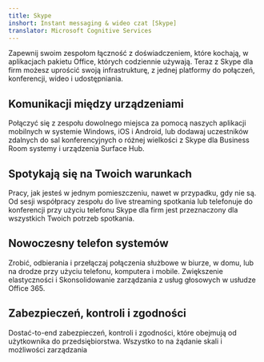 ```yaml
---
title: Skype
inshort: Instant messaging & wideo czat [Skype]
translator: Microsoft Cognitive Services
---
```


Zapewnij swoim zespołom łączność z doświadczeniem, które kochają, w aplikacjach pakietu Office, których codziennie używają. Teraz z Skype dla firm możesz uprościć swoją infrastrukturę, z jednej platformy do połączeń, konferencji, wideo i udostępniania. 

## Komunikacji między urządzeniami
Połączyć się z zespołu dowolnego miejsca za pomocą naszych aplikacji mobilnych w systemie Windows, iOS i Android, lub dodawaj uczestników zdalnych do sal konferencyjnych o różnej wielkości z Skype dla Business Room systemy i urządzenia Surface Hub.

## Spotykają się na Twoich warunkach
Pracy, jak jesteś w jednym pomieszczeniu, nawet w przypadku, gdy nie są. Od sesji współpracy zespołu do live streaming spotkania lub telefonuje do konferencji przy użyciu telefonu Skype dla firm jest przeznaczony dla wszystkich Twoich potrzeb spotkania. 

## Nowoczesny telefon systemów
Zrobić, odbierania i przełączaj połączenia służbowe w biurze, w domu, lub na drodze przy użyciu telefonu, komputera i mobile. Zwiększenie elastyczności i Skonsolidowanie zarządzania z usług głosowych w usłudze Office 365. 

## Zabezpieczeń, kontroli i zgodności
Dostać-to-end zabezpieczeń, kontroli i zgodności, które obejmują od użytkownika do przedsiębiorstwa. Wszystko to na żądanie skali i możliwości zarządzania 



